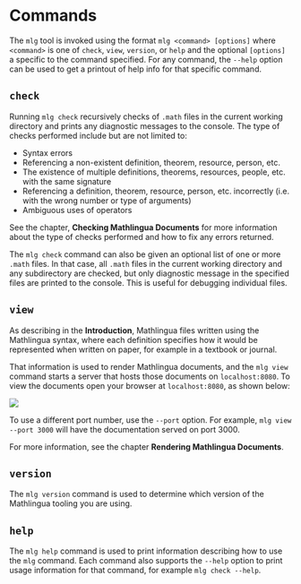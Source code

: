 # Commands

The `mlg` tool is invoked using the format `mlg <command> [options]` where `<command>` is one of `check`, `view`, `version`, or `help` and the optional `[options]` a specific to the command specified.  For any command, the `--help` option can be used to get a printout of help info for that specific command.

## `check`

Running `mlg check` recursively checks of `.math` files in the current working directory and prints any diagnostic messages to the console.  The type of checks performed include but are not limited to:

* Syntax errors
* Referencing a non-existent definition, theorem, resource, person, etc.
* The existence of multiple definitions, theorems, resources, people, etc. with the same signature
* Referencing a definition, theorem, resource, person, etc. incorrectly (i.e. with the wrong number or type of arguments)
* Ambiguous uses of operators

See the chapter, **Checking Mathlingua Documents** for more information about the type of checks performed and how to fix any errors returned.

The `mlg check` command can also be given an optional list of one or more `.math` files.  In that case, all `.math` files in the current working directory and any subdirectory are checked, but only diagnostic message in the specified files are printed to the console.  This is useful for debugging individual files.

##  `view`

As describing in the **Introduction**, Mathlingua files written using the Mathlingua syntax, where each definition specifies how it would be represented when written on paper, for example in a textbook or journal.

That information is used to render Mathlingua documents, and the `mlg view` command starts a server that hosts those documents on `localhost:8080`.  To view the documents open your browser at `localhost:8080`, as shown below:

![](./view-screenshot.png)

To use a different port number, use the `--port` option.  For example, `mlg view --port 3000` will have the documentation served on port 3000.

For more information, see the chapter **Rendering Mathlingua Documents**.

## `version`

The `mlg version` command is used to determine which version of the Mathlingua tooling you are using.

## `help`

The `mlg help` command is used to print information describing how to use the `mlg` command.  Each command also supports the `--help` option to print usage information for that command, for example `mlg check --help`.
